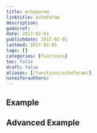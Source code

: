 ```yaml
---
title: echoparam
linktitle: echoParam
description:
godocref:
date: 2017-02-01
publishdate: 2017-02-01
lastmod: 2017-02-01
tags: []
categories: [functions]
toc: false
draft: false
aliases: [/functions/echoParam/]
notesforauthors:
---
```


## Example

## Advanced Example

